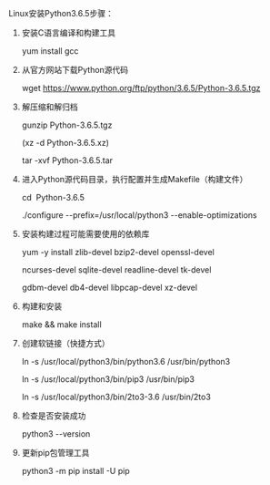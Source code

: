Linux安装Python3.6.5步骤：  

1. 安装C语言编译和构建工具 

   yum install gcc  

2. 从官方网站下载Python源代码 

   wget https://www.python.org/ftp/python/3.6.5/Python-3.6.5.tgz  

3. 解压缩和解归档 

   gunzip Python-3.6.5.tgz

   (xz -d Python-3.6.5.xz)

   tar -xvf Python-3.6.5.tar  

4. 进入Python源代码目录，执行配置并生成Makefile（构建文件）

   cd  Python-3.6.5

   ./configure --prefix=/usr/local/python3 --enable-optimizations 

5. 安装构建过程可能需要使用的依赖库 

   yum -y install zlib-devel bzip2-devel openssl-devel 

   ncurses-devel sqlite-devel readline-devel tk-devel 

   gdbm-devel db4-devel libpcap-devel xz-devel

6. 构建和安装

   make && make install 

7. 创建软链接（快捷方式） 

   ln -s /usr/local/python3/bin/python3.6 /usr/bin/python3

   ln -s /usr/local/python3/bin/pip3 /usr/bin/pip3

   ln -s /usr/local/python3/bin/2to3-3.6 /usr/bin/2to3

8. 检查是否安装成功 

   python3 --version

9. 更新pip包管理工具

   python3 -m pip install -U pip